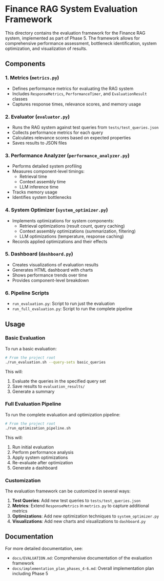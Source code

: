 # Finance RAG System Evaluation Framework

This directory contains the evaluation framework for the Finance RAG system, implemented as part of Phase 5. The framework allows for comprehensive performance assessment, bottleneck identification, system optimization, and visualization of results.

## Components

### 1. Metrics (`metrics.py`)
- Defines performance metrics for evaluating the RAG system
- Includes `ResponseMetrics`, `PerformanceTimer`, and `EvaluationResult` classes
- Captures response times, relevance scores, and memory usage

### 2. Evaluator (`evaluator.py`)
- Runs the RAG system against test queries from `tests/test_queries.json`
- Collects performance metrics for each query
- Calculates relevance scores based on expected properties
- Saves results to JSON files

### 3. Performance Analyzer (`performance_analyzer.py`)
- Performs detailed system profiling
- Measures component-level timings:
  - Retrieval time
  - Context assembly time
  - LLM inference time
- Tracks memory usage
- Identifies system bottlenecks

### 4. System Optimizer (`system_optimizer.py`)
- Implements optimizations for system components:
  - Retrieval optimizations (result count, query caching)
  - Context assembly optimizations (summarization, filtering)
  - LLM optimizations (temperature, response caching)
- Records applied optimizations and their effects

### 5. Dashboard (`dashboard.py`)
- Creates visualizations of evaluation results
- Generates HTML dashboard with charts
- Shows performance trends over time
- Provides component-level breakdown

### 6. Pipeline Scripts
- `run_evaluation.py`: Script to run just the evaluation
- `run_full_evaluation.py`: Script to run the complete pipeline

## Usage

### Basic Evaluation

To run a basic evaluation:

```bash
# From the project root
./run_evaluation.sh --query-sets basic_queries
```

This will:
1. Evaluate the queries in the specified query set
2. Save results to `evaluation_results/`
3. Generate a summary

### Full Evaluation Pipeline

To run the complete evaluation and optimization pipeline:

```bash
# From the project root
./run_optimization_pipeline.sh
```

This will:
1. Run initial evaluation
2. Perform performance analysis
3. Apply system optimizations
4. Re-evaluate after optimization
5. Generate a dashboard

### Customization

The evaluation framework can be customized in several ways:

1. **Test Queries**: Add new test queries to `tests/test_queries.json`
2. **Metrics**: Extend `ResponseMetrics` in `metrics.py` to capture additional metrics
3. **Optimizations**: Add new optimization techniques to `system_optimizer.py`
4. **Visualizations**: Add new charts and visualizations to `dashboard.py`

## Documentation

For more detailed documentation, see:

- `docs/EVALUATION.md`: Comprehensive documentation of the evaluation framework
- `docs/implementation_plan_phases_4-6.md`: Overall implementation plan including Phase 5 